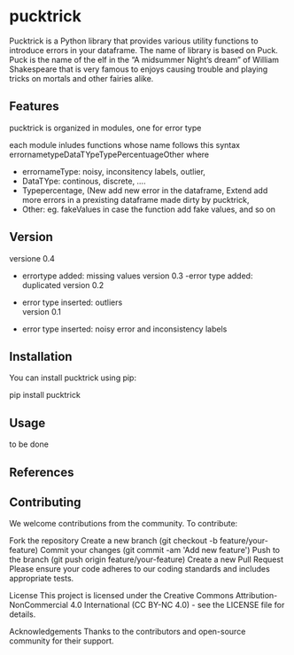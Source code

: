 # pucktrick

Pucktrick is a Python library that provides various utility functions to introduce errors in your dataframe.
The name of library is based on Puck. Puck is the name of the elf in the “A midsummer Night’s dream” of William Shakespeare that is very famous to enjoys causing trouble and playing tricks on mortals and other fairies alike.
  

## Features
pucktrick is organized in modules, one for error type

each module inludes functions whose name follows this syntax 
errornametypeDataTYpeTypePercentuageOther where 
- errornameType: noisy, inconsitency labels, outlier, 
- DataTYpe: continous, discrete, ….
- Typepercentage, (New add new error in the dataframe, Extend add more errors in a prexisting dataframe made dirty by pucktrick,  
- Other: eg. fakeValues in case the function add fake values, and so on



## Version
versione 0.4
 - errortype added: missing values
version  0.3 
 -error type added: duplicated
version 0.2
 - error type inserted: outliers  
version 0.1

- error type inserted: noisy error and inconsistency labels


## Installation

You can install pucktrick using pip:

pip install pucktrick

## Usage
to be done

## References

## Contributing
We welcome contributions from the community. To contribute:

Fork the repository
Create a new branch (git checkout -b feature/your-feature)
Commit your changes (git commit -am 'Add new feature')
Push to the branch (git push origin feature/your-feature)
Create a new Pull Request
Please ensure your code adheres to our coding standards and includes appropriate tests.

License
This project is licensed under the Creative Commons Attribution-NonCommercial 4.0 International (CC BY-NC 4.0)  - see the LICENSE file for details.

Acknowledgements
Thanks to the contributors and open-source community for their support.
